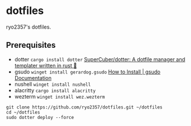 # dotfiles

ryo2357's dotfiles.

## Prerequisites

- dotter
  `cargo install dotter`
  [SuperCuber/dotter: A dotfile manager and templater written in rust 🦀](https://github.com/SuperCuber/dotter)
- gsudo
  `winget install gerardog.gsudo`
  [How to Install | gsudo Documentation](https://gerardog.github.io/gsudo/docs/install)
- nushell
  `winget install nushell`
- alacritty
  `cargo install alacritty`
- wezterm
  `winget install wez.wezterm`

```shell
git clone https://github.com/ryo2357/dotfiles.git ~/dotfiles
cd ~/dotfiles
sudo dotter deploy --force
```

##
